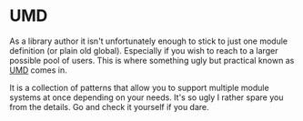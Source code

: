 # UMD

As a library author it isn't unfortunately enough to stick to just one module definition (or plain old global). Especially if you wish to reach to a larger possible pool of users. This is where something ugly but practical known as [UMD](https://github.com/umdjs/umd) comes in.

It is a collection of patterns that allow you to support multiple module systems at once depending on your needs. It's so ugly I rather spare you from the details. Go and check it yourself if you dare.
